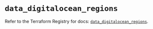 # `data_digitalocean_regions`

Refer to the Terraform Registry for docs: [`data_digitalocean_regions`](https://registry.terraform.io/providers/digitalocean/digitalocean/2.45.0/docs/data-sources/regions).
